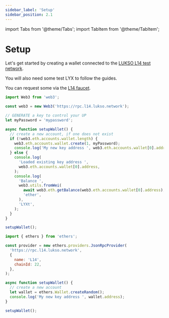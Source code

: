 ```yaml
---
sidebar_label: 'Setup'
sidebar_position: 2.1
---
```


import Tabs from '@theme/Tabs';
import TabItem from '@theme/TabItem';

# Setup

Let's get started by creating a wallet connected to the [LUKSO L14 test network](https://blockscout.com/lukso/l14).

You will also need some test LYX to follow the guides.

You can request some via the [L14 faucet](http://faucet.l14.lukso.network/).

<Tabs>

  <TabItem value="web3js" label="web3.js" default>

```javascript
import Web3 from 'web3';

const web3 = new Web3('https://rpc.l14.lukso.network');

// GENERATE a key to control your UP
let myPassword = 'mypassword';

async function setupWallet() {
  // create a new account, if one does not exist
  if (!web3.eth.accounts.wallet.length) {
    web3.eth.accounts.wallet.create(1, myPassword);
    console.log('My new key address ', web3.eth.accounts.wallet[0].address);
  } else {
    console.log(
      'Loaded existing key address ',
      web3.eth.accounts.wallet[0].address,
    );
    console.log(
      'Balance ',
      web3.utils.fromWei(
        await web3.eth.getBalance(web3.eth.accounts.wallet[0].address),
        'ether',
      ),
      'LYXt',
    );
  }
}

setupWallet();
```

  </TabItem>

  <TabItem value="etherjs" label="ether.js" default>

```javascript
import { ethers } from 'ethers';

const provider = new ethers.providers.JsonRpcProvider(
  'https://rpc.l14.lukso.network',
  {
    name: 'L14',
    chainId: 22,
  },
);

async function setupWallet() {
  // create a new account
  let wallet = ethers.Wallet.createRandom();
  console.log('My new key address ', wallet.address);
}

setupWallet();
```

  </TabItem>
</Tabs>
